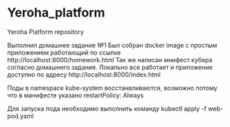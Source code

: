 # Yeroha_platform
Yeroha Platform repository

Выполнил домашнее задание №1
Был собран docker image с простым приложением работающий по ссылке 
http://localhost:8000/homework.html
Так же написан мнифест кубера согласно домашнего задания. Локально все работает и приложение
доступно по адресу http://localhost:8000/index.html

Поды в namespace kube-system восстанвливаются, возможно потому что в манифесте указано restartPolicy: Always

Для запуска пода необходимо выполнить команду 
kubectl apply -f web-pod.yaml
